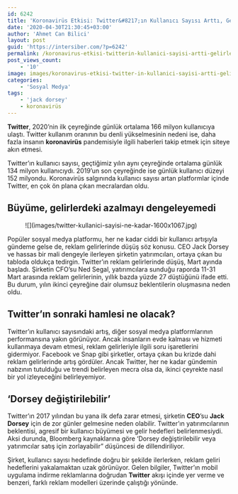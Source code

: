 ```yaml
---
id: 6242
title: 'Koronavirüs Etkisi: Twitter&#8217;ın Kullanıcı Sayısı Arttı, Gelirleri Azaldı'
date: '2020-04-30T21:30:45+03:00'
author: 'Ahmet Can Bilici'
layout: post
guid: 'https://intersiber.com/?p=6242'
permalink: /koronavirus-etkisi-twitterin-kullanici-sayisi-artti-gelirleri-azaldi/
post_views_count:
    - '10'
image: images/koronavirus-etkisi-twitter-in-kullanici-sayisi-artti-gelirleri-azaldi-scaled.jpg
categories:
    - 'Sosyal Medya'
tags:
    - 'jack dorsey'
    - koronavirüs
---
```


**Twitter**, 2020’nin ilk çeyreğinde günlük ortalama 166 milyon kullanıcıya ulaştı. Twitter kullanım oranının bu denli yükselmesinin nedeni ise, daha fazla insanın **koronavirüs** pandemisiyle ilgili haberleri takip etmek için siteye akın etmesi.

Twitter’ın kullanıcı sayısı, geçtiğimiz yılın aynı çeyreğinde ortalama günlük 134 milyon kullanıcıydı. 2019’un son çeyreğinde ise günlük kullanıcı düzeyi 152 milyondu. Koronavirüs salgınında kullanıcı sayısı artan platformlar içinde Twitter, en çok ön plana çıkan mecralardan oldu.

## Büyüme, gelirlerdeki azalmayı dengeleyemedi

<figure class="wp-block-image size-large">![](images/twitter-kullanici-sayisi-ne-kadar-1600x1067.jpg)</figure>Popüler sosyal medya platformu, her ne kadar ciddi bir kullanıcı artışıyla gündeme gelse de, reklam gelirlerinde düşüş söz konusu. CEO Jack Dorsey ve hassas bir mali dengeyle ilerleyen şirketin yatırımcıları, ortaya çıkan bu tabloda oldukça tedirgin. Twitter’ın reklam gelirlerinde düşüş, Mart ayında başladı. Şirketin CFO’su Ned Segal, yatırımcılara sunduğu raporda 11-31 Mart arasında reklam gelirlerinin, yıllık bazda yüzde 27 düştüğünü ifade etti. Bu durum, yılın ikinci çeyreğine dair olumsuz beklentilerin oluşmasına neden oldu.

## Twitter’ın sonraki hamlesi ne olacak?

Twitter’ın kullanıcı sayısındaki artış, diğer sosyal medya platformlarının performansına yakın görünüyor. Ancak insanların evde kalması ve hizmeti kullanmaya devam etmesi, reklam gelirleriyle ilgili soru işaretlerini gidermiyor. Facebook ve Snap gibi şirketler, ortaya çıkan bu krizde dahi reklam gelirlerinde artış gördüler. Ancak Twitter, her ne kadar gündemin nabzının tutulduğu ve trendi belirleyen mecra olsa da, ikinci çeyrekte nasıl bir yol izleyeceğini belirleyemiyor.

## ‘Dorsey değiştirilebilir’

Twitter’ın 2017 yılından bu yana ilk defa zarar etmesi, şirketin **CEO**’su **Jack Dorsey** için de zor günler gelmesine neden olabilir. Twitter’ın yatırımcılarının beklentisi, agresif bir kullanıcı büyümesi ve gelir hedefleri belirlenmesiydi. Aksi durunda, Bloomberg kaynaklarına göre ‘Dorsey değiştirilebilir veya yatırımcılar satış için zorlayabilir” düşüncesi de dillendiriliyor.

Şirket, kullanıcı sayısı hedefinde doğru bir şekilde ilerlerken, reklam geliri hedeflerini yakalamaktan uzak görünüyor. Gelen bilgiler, Twitter’ın mobil uygulama indirme reklamlarına doğrudan **Twitter** akışı içinde yer verme ve benzeri, farklı reklam modelleri üzerinde çalıştığı yönünde.